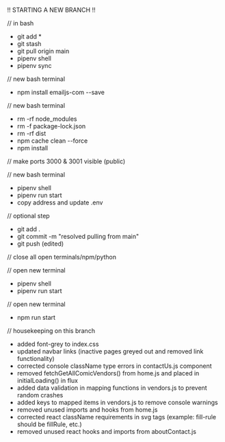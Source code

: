 !! STARTING A NEW BRANCH !!

// in bash
- git add *
- git stash
- git pull origin main
- pipenv shell
- pipenv sync

// new bash terminal
- npm install emailjs-com --save

// new bash terminal
- rm -rf node_modules
- rm -f package-lock.json
- rm -rf dist
- npm cache clean --force
- npm install

// make ports 3000 & 3001 visible (public)

// new bash terminal
- pipenv shell
- pipenv run start
- copy address and update .env

// optional step
- git add .
- git commit -m "resolved pulling from main"
- git push (edited) 

// close all open terminals/npm/python

// open new terminal
- pipenv shell
- pipenv run start

// open new terminal
- npm run start

// housekeeping on this branch
- added font-grey to index.css
- updated navbar links (inactive pages greyed out and removed link functionality)
- corrected console className type errors in contactUs.js component
- removed fetchGetAllComicVendors() from home.js and placed in initialLoading() in flux
- added data validation in mapping functions in vendors.js to prevent random crashes
- added keys to mapped items in vendors.js to remove console warnings
- removed unused imports and hooks from home.js
- corrected react className requirements in svg tags (example: fill-rule should be fillRule, etc.)
- removed unused react hooks and imports from aboutContact.js